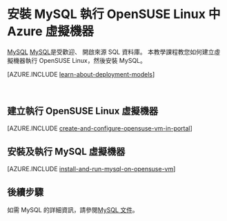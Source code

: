 <properties
    pageTitle="在 [OpenSUSE VM 上安裝 MySQL |Microsoft Azure"
    description="瞭解如何 MySQL OpenSUSE Linux VMirtual 在電腦上安裝 Azure 中。"
    services="virtual-machines-linux"
    documentationCenter=""
    authors="cynthn"
    manager="timlt"
    editor=""
    tags="azure-service-management"/>

<tags
    ms.service="virtual-machines-linux"
    ms.workload="infrastructure-services"
    ms.tgt_pltfrm="vm-linux"
    ms.devlang="na"
    ms.topic="article"
    ms.date="07/19/2016"
    ms.author="cynthn"/>

# <a name="install-mysql-on-a-virtual-machine-running-opensuse-linux-in-azure"></a>安裝 MySQL 執行 OpenSUSE Linux 中 Azure 虛擬機器

[MySQL] [MySQL]是受歡迎、 開啟來源 SQL 資料庫。 本教學課程教您如何建立虛擬機器執行 OpenSUSE Linux，然後安裝 MySQL。

[AZURE.INCLUDE [learn-about-deployment-models](../../includes/learn-about-deployment-models-classic-include.md)]


<br>


## <a name="create-a-virtual-machine-running-opensuse-linux"></a>建立執行 OpenSUSE Linux 虛擬機器

[AZURE.INCLUDE [create-and-configure-opensuse-vm-in-portal](../../includes/create-and-configure-opensuse-vm-in-portal.md)]

## <a name="install-and-run-mysql-on-the-virtual-machine"></a>安裝及執行 MySQL 虛擬機器

[AZURE.INCLUDE [install-and-run-mysql-on-opensuse-vm](../../includes/install-and-run-mysql-on-opensuse-vm.md)]

## <a name="next-steps"></a>後續步驟
如需 MySQL 的詳細資訊，請參閱[MySQL 文件][MySQLDocs]。

[MySQLDocs]: http://dev.mysql.com/doc/index-topic.html
[MySQL]: http://www.mysql.com

